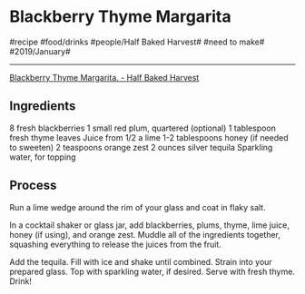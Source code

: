 # Blackberry Thyme Margarita
#recipe #food/drinks #people/Half Baked Harvest# #need to make# #2019/January#
- - - -
[Blackberry Thyme Margarita. - Half Baked Harvest](https://www.halfbakedharvest.com/blackberry-thyme-margarita/)

## Ingredients
8 fresh blackberries
1 small red plum, quartered (optional)
1 tablespoon fresh thyme leaves
Juice from 1/2 a lime
1-2 tablespoons honey (if needed to sweeten)
2 teaspoons orange zest
2 ounces silver tequila
Sparkling water, for topping

## Process
Run a lime wedge around the rim of your glass and coat in flaky salt.

In a cocktail shaker or glass jar, add blackberries, plums, thyme, lime juice, honey (if using), and orange zest. Muddle all of the ingredients together, squashing everything to release the juices from the fruit.

Add the tequila. Fill with ice and shake until combined. Strain into your prepared glass. Top with sparkling water, if desired. Serve with fresh thyme. Drink!